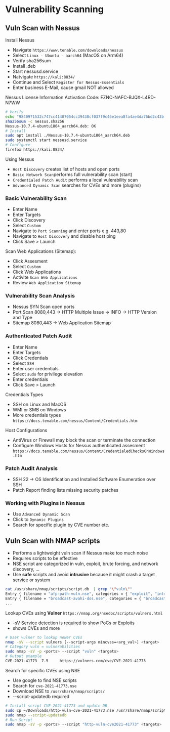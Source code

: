 # Vulnerability Scanning

## Vuln Scan with Nessus

Install Nessus

* Navigate `https://www.tenable.com/downloads/nessus`
* Select `Linux - Ubuntu - aarch64` (MacOS on Arm64)
* Verify sha256sum
* Install .deb
* Start nessusd.service
* Natvigate `https://kali:8834/` 
* Continue and Select `Register for Nessus-Essentials`
* Enter business E-Mail, cause gmail NOT allowed

Nessus License Information
Activation Code: FZNC-NAFC-BJQX-L4RD-N7WW

```bash
# Verify
echo "9840971532c747cc41407054cc39438cf037f9c46e1eea8fa4ae4da76bd2c43b Nessus-10.7.4-ubuntu1804_aarch64.deb" > nessus.sha256
sha256sum -c nessus.sha256
Nessus-10.7.4-ubuntu1804_aarch64.deb: OK
# Install
sudo apt install ./Nessus-10.7.4-ubuntu1804_aarch64.deb
sudo systemctl start nessusd.service
# Configure
firefox https://kali:8834/
```

Using Nessus

* `Host Discovery` creates list of hosts and open ports
* `Basic Network Scan`performs full vulnerability scan (start)
* `Credentialed Patch Audit` performs a local vulerability scan
* `Advanced Dynamic Scan`  searches for CVEs and more (plugins)

### Basic Vulnerability Scan

* Enter Name
* Enter Targets
* Click Discovery
* Select `Custom`
* Navigate to `Port Scanning` and enter ports e.g. 443,80
* Navigate to `Host Discovery` and disable host ping
* Click Save > Launch

Scan Web Applications (Sitemap):

* Click Assesment
* Select `Custom`
* Click Web Applications
* Activite `Scan Web Applications`
* Review `Web Application Sitemap`

### Vulnerability Scan Analysis

* Nessus SYN Scan open ports
* Port Scan 8080,443 -> HTTP Multiple Issue -> INFO -> HTTP Version and Type
* Sitemap 8080,443 -> Web Application Sitemap

### Authenticated Patch Audit

* Enter Name
* Enter Targets
* Click Credentials
* Select `SSH`
* Enter user credentials
* Select `sudo` for privilege elevation
* Enter credentials
* Click Save > Launch

Credentials Types

* SSH on Linux and MacOS
* WMI or SMB on Windows
* More credentials types `https://docs.tenable.com/nessus/Content/Credentials.htm`

Host Configurations

* AntiVirus or Firewall may block the scan or terminate the connection
* Configure Windows Hosts for Nessus authenticated assesment `https://docs.tenable.com/nessus/Content/CredentialedChecksOnWindows.htm`

### Patch Audit Analysis

* SSH 22 -> OS Identification and Installed Software Enumeration over SSH
* Patch Report finding lists missing security patches

### Working with Plugins in Nessus

* Use `Advanced Dynamic Scan`
* Click to `Dynamic Plugins`
* Search for specific plugin by CVE number etc.  

## Vuln Scan with NMAP scripts

* Performs a lightweight vuln scan if Nessus make too much noise
* Requires scripts to be effective
* NSE script are categorized in vuln, exploit, brute forcing, and network discovery, ...
* Use **safe** scripts and avoid **intrusive** because it might crash a target service or system

```bash
cat /usr/share/nmap/scripts/script.db  | grep "\"vuln\""
Entry { filename = "afp-path-vuln.nse", categories = { "exploit", "intrusive", "vuln", } }
Entry { filename = "broadcast-avahi-dos.nse", categories = { "broadcast", "dos", "intrusive", "vuln", } }
...
```

Lookup CVEs using **Vulner** `https://nmap.org/nsedoc/scripts/vulners.html`

* -sV Service detection is required to show PoCs or Exploits
* shows CVEs and more

```bash
# User vulner to lookup newer CVEs
nmap -sV --script vulners [--script-args mincvss=<arg_val>] <target>
# Category vuln = vulnerabilities
sudo nmap -sV -p <ports> --script "vuln" <targets>
# Output example 
CVE-2021-41773  7.5     https://vulners.com/cve/CVE-2021-41773
```

Search for specific CVEs using NSE

* Use google to find NSE scripts
* Search for `cve-2021-41773.nse`
* Download NSE to `/usr/share/nmap/scripts/`
* --script-updatedb required

```bash
# Install script CVE-2021-41773 and update DB
sudo cp ~/Downloads/http-vuln-cve-2021-41773.nse /usr/share/nmap/scripts/http-vuln-cve2021-41773.nse
sudo nmap --script-updatedb
# Run Script
sudo nmap -sV -p <ports> --script "http-vuln-cve2021-41773" <targets>
```
